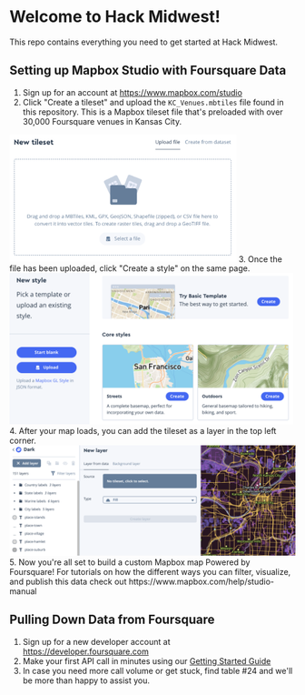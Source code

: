 # Welcome to Hack Midwest!
This repo contains everything you need to get started at Hack Midwest.


## Setting up Mapbox Studio with Foursquare Data
1. Sign up for an account at https://www.mapbox.com/studio
2. Click "Create a tileset" and upload the `KC_Venues.mbtiles` file found in this repository. This is a Mapbox tileset file that's preloaded with over 30,000 Foursquare venues in Kansas City. 
<img src="/screenshots/tileset.png?raw=true" width="400" title="Tileset">
3. Once the file has been uploaded, click "Create a style" on the same page.
<img src="/screenshots/style.png?raw=true" width="500" title="Map Style">
4. After your map loads, you can add the tileset as a layer in the top left corner.
<img src="/screenshots/map.png?raw=true" width="600" title="Map Style">
5. Now you're all set to build a custom Mapbox map Powered by Foursquare! For tutorials on how the different ways you can filter, visualize, and publish this data check out https://www.mapbox.com/help/studio-manual

## Pulling Down Data from Foursquare
1. Sign up for a new developer account at https://developer.foursquare.com
2. Make your first API call in minutes using our [Getting Started Guide](https://developer.foursquare.com/docs/api/getting-started)
3. In case you need more call volume or get stuck, find table #24 and we'll be more than happy to assist you.
